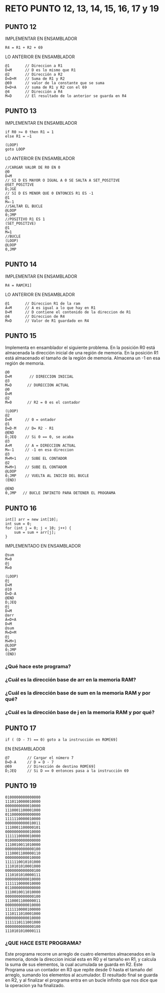 # RETO PUNTO 12, 13, 14, 15, 16, 17 y 19

## PUNTO 12
IMPLEMENTAR EN ENSAMBLADOR
```
R4 = R1 + R2 + 69
```
LO ANTERIOR EN ENSAMBLADOR
```
@1       // Direccion a R1
D=M      // D es lo mismo que R1
@2       // Dirección a R2
D=D+M    // Suma de R1 y R2
@69      // valor de la constante que se suma
D=D+A    // suma de R1 y R2 con el 69
@4       // Dirección a R4
M=D      // El resultado de lo anterior se guarda en R4
```

## PUNTO 13
IMPLEMENTAR EN ENSAMBLADOR
```
if R0 >= 0 then R1 = 1
else R1 = –1

(LOOP)
goto LOOP
```
LO ANTERIOR EN ENSAMBLADOR
````
//CARGAR VALOR DE R0 EN 0
@0
D=M
// SI D ES MAYOR O IGUAL A 0 SE SALTA A SET_POSITIVE
@SET_POSITIVE
D;JGE
// SI D ES MENOR QUE 0 ENTONCES R1 ES -1
@1
M=-1
//SALTAR EL BUCLE
@LOOP
0;JMP
//POSITIVO R1 ES 1
(SET_POSITIVE)
@1
M=1
//BUCLE
(LOOP)
@LOOP
0,JMP
````

## PUNTO 14
IMPLEMENTAR EN ENSAMBLADOR
````
R4 = RAM[R1]
````
LO ANTERIOR EN ENSAMBLADOR
````
@1       // Direccion R1 de la ram
A=M      // A es igual a lo que hay en R1
D=M      // D contiene el contenido de la direccion de R1
@4       // Direccion de R4
M=D      // Valor de R1 guardado en R4
````

## PUNTO 15
Implementa en ensamblador el siguiente problema. En la posición R0 está almacenada la dirección inicial de una región de memoria. En la posición R1 está almacenado el tamaño de la región de memoria. Almacena un -1 en esa región de memoria.
````
@0
D=M        // DIRECCION INICIAL
@3
M=D       // DURECCION ACTUAL
@0
D=M
@2
M=0       // R2 = 0 es el contador

(LOOP)
@2
D=M      // 0 = ontador
@1
D=D-M    // D= R2 - R1
@END
D;JEQ    // Si 0 == 0, se acaba
@3
A=M      // A = DIRECCION ACTUAL
M=-1     // -1 en esa direccion
@3
M=M+1    // SUBE EL CONTADOR
@2
M=M+1    // SUBE EL CONTADOR
@LOOP
0;JMP    // VUELTA AL INICIO DEL BUCLE
(END)

@END
0,JMP   // BUCLE INFINITO PARA DETENER EL PROGRAMA
````
## PUNTO 16
````
int[] arr = new int[10];
int sum = 0;
for (int j = 0; j < 10; j++) {
    sum = sum + arr[j];
}
````
IMPLEMENTADO EN ENSAMBLADOR
````
@sum
M=0
@j
M=0

(LOOP)
@j
D=M
@10
D=D-A
@END
D;JEQ
@j
D=M
@arr
A=D+A
D=M
@sum
M=D+M
@j
M=M+1
@LOOP
0;JMP
(END)
````
### ¿Qué hace este programa?
### ¿Cuál es la dirección base de arr en la memoria RAM?
### ¿Cuál es la dirección base de sum en la memoria RAM y por qué?
### ¿Cuál es la dirección base de j en la memoria RAM y por qué?

## PUNTO 17
````
if ( (D - 7) == 0) goto a la instrucción en ROM[69]
````
EN ENSAMBLADOR
````
@7        // Cargar el número 7
D=D-A     // D = D - 7
@69       // Dirección de destino ROM[69]
D;JEQ     // Si D == 0 entonces pasa a la instrucción 69
````
## PUNTO 19
````
0100000000000000
1110110000010000
0000000000010000
1110001100001000
0110000000000000
1111110000010000
0000000000010011
1110001100000101
0000000000010000
1111110000010000
0100000000000000
1110010011010000
0000000000000100
1110001100000110
0000000000010000
1111110010101000
1110101010001000
0000000000000100
1110101010000111
0000000000010000
1111110000010000
0110000000000000
1110010011010000
0000000000000100
1110001100000011
0000000000010000
1111110000100000
1110111010001000
0000000000010000
1111110111001000
0000000000000100
1110101010000111
````
### ¿QUE HACE ESTE PROGRAMA?
Este programa recorre un arreglo de cuatro elementos almacenados en la memoria, donde la direccion inicial
esta en R0 y el tamaño en R1, y calcula la suma de sus elementos, la cual acumulada se guarda en R2. Este
Programa usa un contador en R3 que repite desde 0 hasta el tamaño del arreglo, sumando los elementos al 
acumulador. El resultado final se guarda en R2, y al finalizar el programa entra en un bucle infinito que
nos dice que la operacion ya ha finalizado.




